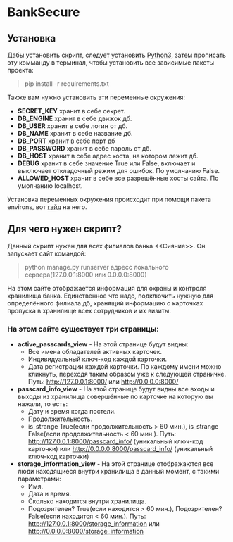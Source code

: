 # BankSecure

## Установка


Дабы установить скрипт, следует установить [Python3](https://dvmn.org/encyclopedia/what-you-need-to-know/python_basics_install_python/), затем прописать эту комманду в терминал, чтобы установить все зависимые пакеты проекта:

> pip install -r requirements.txt

Также вам нужно установить эти переменные окружения:
* **SECRET_KEY** хранит в себе секрет.
* **DB_ENGINE** хранит в себе движок дб.
* **DB_USER** хранит в себе логин от дб.
* **DB_NAME** хранит в себе название дб.
* **DB_PORT** хранит в себе порт дб
* **DB_PASSWORD** хранит в себе пароль от дб.
* **DB_HOST** хранит в себе адрес хоста, на котором лежит дб.
* **DEBUG** хранит в себе значение True или False, включает и выключает откладочный режим для ошибок. По умолчанию False.
* **ALLOWED_HOST** хранит в себе все разрешённые хосты сайта. По умолчанию localhost.

Установка переменных окружения происходит при помощи пакета environs, вот [гайд](https://pypi.org/project/environs/) на него.

## Для чего нужен скрипт?

Данный скрипт нужен для всех филиалов банка <<Сияние>>.
Он запускает сайт командой:

> python manage.py runserver адресс локального сервера(127.0.0.1:8000 или 0.0.0.0:8000)

На этом сайте отображается информация для охраны и контроля хранилища банка. Единственное что надо, подключить нужную для определённого филиала дб, хранящий информацию о карточках пропуска в хранилище всех сотрудников и их визиты.

### На этом сайте существует три страницы:

* **active_passcards_view** - На этой странице будут видны:
    * Все имена обладателей активных карточек.
    * Индивидуальный ключ-код каждой карточки.
    * Дата регистрации каждой карточки.
    По каждому имени можно кликнуть, переходя таким образом уже к следующей страничке.
    Путь: http://127.0.0.1:8000/ или http://0.0.0.0:8000/
* **passcard_info_view** - На этой странице будут видны все входы и выходы из хранилища совершённые по карточке на которую вы нажали, то есть:
    * Дату и время когда постели.
    * Продолжительность.
    * is_strange True(если продолжительность > 60 мин.), is_strange False(если продолжительность < 60 мин.).
    Путь: http://127.0.0.1:8000/passcard_info/ (уникальный ключ-код карточки) или http://0.0.0.0:8000/passcard_info/ (уникальный ключ-код карточки)
* **storage_information_view** - На этой странице отображаются все люди находящиеся внутри хранилища в данный момент, с такими параметрами:
    * Имя.
    * Дата и время.
    * Сколько находится внутри хранилища.
    * Подозрителен? True(если находится > 60 мин.), Подозрителен? False(если находится < 60 мин.).
    Путь: http://127.0.0.1:8000/storage_information или http://0.0.0.0:8000/storage_information

